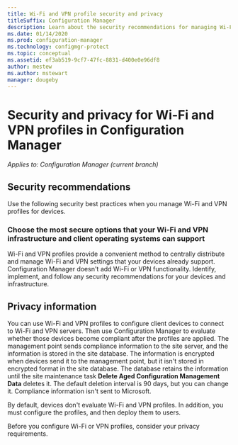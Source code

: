 ```yaml
---
title: Wi-Fi and VPN profile security and privacy
titleSuffix: Configuration Manager
description: Learn about the security recommendations for managing Wi-Fi and VPN profiles for devices in Configuration Manager.
ms.date: 01/14/2020
ms.prod: configuration-manager
ms.technology: configmgr-protect
ms.topic: conceptual
ms.assetid: ef3ab519-9cf7-47fc-8831-d400e0e96df8
author: mestew
ms.author: mstewart
manager: dougeby
---
```


# Security and privacy for Wi-Fi and VPN profiles in Configuration Manager

*Applies to: Configuration Manager (current branch)*

## Security recommendations

Use the following security best practices when you manage Wi-Fi and VPN profiles for devices.

### Choose the most secure options that your Wi-Fi and VPN infrastructure and client operating systems can support

Wi-Fi and VPN profiles provide a convenient method to centrally distribute and manage Wi-Fi and VPN settings that your devices already support. Configuration Manager doesn't add Wi-Fi or VPN functionality. Identify, implement, and follow any security recommendations for your devices and infrastructure.

## Privacy information

You can use Wi-Fi and VPN profiles to configure client devices to connect to Wi-Fi and VPN servers. Then use Configuration Manager to evaluate whether those devices become compliant after the profiles are applied. The management point sends compliance information to the site server, and the information is stored in the site database. The information is encrypted when devices send it to the management point, but it isn't stored in encrypted format in the site database. The database retains the information until the site maintenance task **Delete Aged Configuration Management Data** deletes it. The default deletion interval is 90 days, but you can change it. Compliance information isn't sent to Microsoft.

By default, devices don't evaluate Wi-Fi and VPN profiles. In addition, you must configure the profiles, and then deploy them to users.  

Before you configure Wi-Fi or VPN profiles, consider your privacy requirements.  
